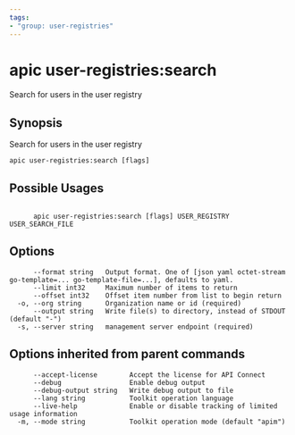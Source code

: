 ```yaml
---
tags:
- "group: user-registries"
---
```

# apic user-registries:search

Search for users in the user registry

## Synopsis

Search for users in the user registry

```
apic user-registries:search [flags]
```

## Possible Usages

```

      apic user-registries:search [flags] USER_REGISTRY USER_SEARCH_FILE

```

## Options

```
      --format string   Output format. One of [json yaml octet-stream go-template=... go-template-file=...], defaults to yaml.
      --limit int32     Maximum number of items to return
      --offset int32    Offset item number from list to begin return
  -o, --org string      Organization name or id (required)
      --output string   Write file(s) to directory, instead of STDOUT (default "-")
  -s, --server string   management server endpoint (required)
```

## Options inherited from parent commands

```
      --accept-license        Accept the license for API Connect
      --debug                 Enable debug output
      --debug-output string   Write debug output to file
      --lang string           Toolkit operation language
      --live-help             Enable or disable tracking of limited usage information
  -m, --mode string           Toolkit operation mode (default "apim")
```
